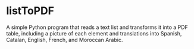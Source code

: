 # listToPDF
A simple Python program that reads a text list and transforms it into a PDF table, including a picture of each element and translations into Spanish, Catalan, English, French, and Moroccan Arabic.
